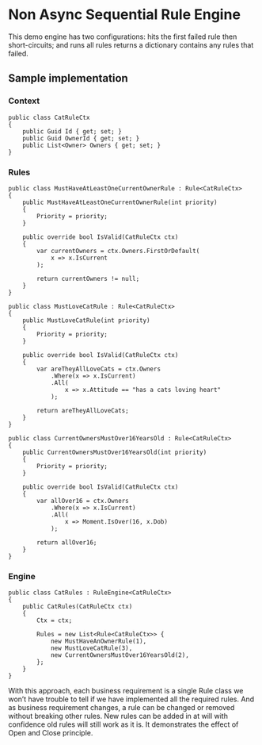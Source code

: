 # Non Async Sequential Rule Engine

This demo engine has two configurations: hits the first failed rule then short-circuits; and runs all rules returns a dictionary contains any rules that failed.

## Sample implementation

### Context

```CSharp
public class CatRuleCtx
{
    public Guid Id { get; set; }
    public Guid OwnerId { get; set; }
    public List<Owner> Owners { get; set; }
}
```

### Rules

```CSharp
public class MustHaveAtLeastOneCurrentOwnerRule : Rule<CatRuleCtx>
{
    public MustHaveAtLeastOneCurrentOwnerRule(int priority)
    {
        Priority = priority;
    }

    public override bool IsValid(CatRuleCtx ctx)
    {
        var currentOwners = ctx.Owners.FirstOrDefault(
            x => x.IsCurrent
        );

        return currentOwners != null;
    }
}

public class MustLoveCatRule : Rule<CatRuleCtx>
{
    public MustLoveCatRule(int priority)
    {
        Priority = priority;
    }

    public override bool IsValid(CatRuleCtx ctx)
    {
        var areTheyAllLoveCats = ctx.Owners
            .Where(x => x.IsCurrent)
            .All(
                x => x.Attitude == "has a cats loving heart"
            );

        return areTheyAllLoveCats;
    }
}

public class CurrentOwnersMustOver16YearsOld : Rule<CatRuleCtx>
{
    public CurrentOwnersMustOver16YearsOld(int priority)
    {
        Priority = priority;
    }

    public override bool IsValid(CatRuleCtx ctx)
    {
        var allOver16 = ctx.Owners
            .Where(x => x.IsCurrent)
            .All(
                x => Moment.IsOver(16, x.Dob)
            );

        return allOver16;
    }
}
```

### Engine

```CSharp
public class CatRules : RuleEngine<CatRuleCtx>
{
    public CatRules(CatRuleCtx ctx)
    {
        Ctx = ctx;

        Rules = new List<Rule<CatRuleCtx>> {
            new MustHaveAnOwnerRule(1),
            new MustLoveCatRule(3),
            new CurrentOwnersMustOver16YearsOld(2),
        };
    }
}
```

With this approach, each business requirement is a single Rule class we won’t have trouble to tell if we have implemented all the required rules. And as business requirement changes, a rule can be changed or removed without breaking other rules. New rules can be added in at will with confidence old rules will still work as it is. It demonstrates the effect of Open and Close principle.